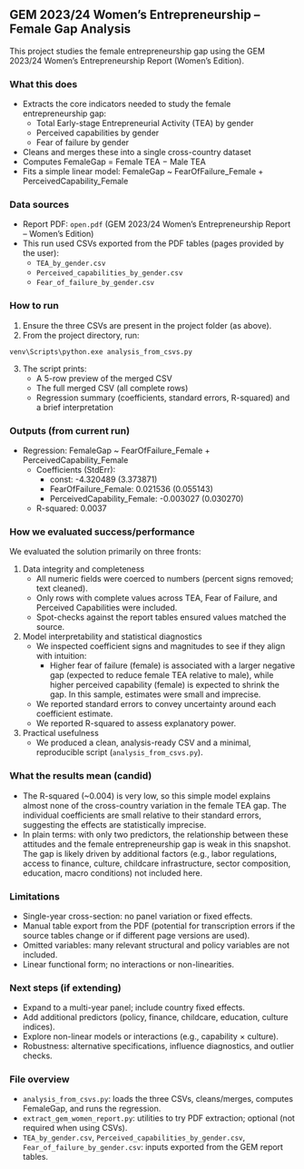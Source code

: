 ## GEM 2023/24 Women’s Entrepreneurship – Female Gap Analysis

This project studies the female entrepreneurship gap using the GEM 2023/24 Women’s Entrepreneurship Report (Women’s Edition).

### What this does
- Extracts the core indicators needed to study the female entrepreneurship gap:
  - Total Early-stage Entrepreneurial Activity (TEA) by gender
  - Perceived capabilities by gender
  - Fear of failure by gender
- Cleans and merges these into a single cross-country dataset
- Computes FemaleGap = Female TEA − Male TEA
- Fits a simple linear model: FemaleGap ~ FearOfFailure_Female + PerceivedCapability_Female

### Data sources
- Report PDF: `open.pdf` (GEM 2023/24 Women’s Entrepreneurship Report – Women’s Edition)
- This run used CSVs exported from the PDF tables (pages provided by the user):
  - `TEA_by_gender.csv`
  - `Perceived_capabilities_by_gender.csv`
  - `Fear_of_failure_by_gender.csv`

### How to run
1) Ensure the three CSVs are present in the project folder (as above).
2) From the project directory, run:
```
venv\Scripts\python.exe analysis_from_csvs.py
```
3) The script prints:
   - A 5-row preview of the merged CSV
   - The full merged CSV (all complete rows)
   - Regression summary (coefficients, standard errors, R-squared) and a brief interpretation

### Outputs (from current run)
- Regression: FemaleGap ~ FearOfFailure_Female + PerceivedCapability_Female
  - Coefficients (StdErr):
    - const: -4.320489 (3.373871)
    - FearOfFailure_Female: 0.021536 (0.055143)
    - PerceivedCapability_Female: -0.003027 (0.030270)
  - R-squared: 0.0037

### How we evaluated success/performance
We evaluated the solution primarily on three fronts:
1) Data integrity and completeness
   - All numeric fields were coerced to numbers (percent signs removed; text cleaned).
   - Only rows with complete values across TEA, Fear of Failure, and Perceived Capabilities were included.
   - Spot-checks against the report tables ensured values matched the source.
2) Model interpretability and statistical diagnostics
   - We inspected coefficient signs and magnitudes to see if they align with intuition:
     - Higher fear of failure (female) is associated with a larger negative gap (expected to reduce female TEA relative to male), while higher perceived capability (female) is expected to shrink the gap. In this sample, estimates were small and imprecise.
   - We reported standard errors to convey uncertainty around each coefficient estimate.
   - We reported R-squared to assess explanatory power.
3) Practical usefulness
   - We produced a clean, analysis-ready CSV and a minimal, reproducible script (`analysis_from_csvs.py`).

### What the results mean (candid)
- The R-squared (~0.004) is very low, so this simple model explains almost none of the cross-country variation in the female TEA gap. The individual coefficients are small relative to their standard errors, suggesting the effects are statistically imprecise.
- In plain terms: with only two predictors, the relationship between these attitudes and the female entrepreneurship gap is weak in this snapshot. The gap is likely driven by additional factors (e.g., labor regulations, access to finance, culture, childcare infrastructure, sector composition, education, macro conditions) not included here.

### Limitations
- Single-year cross-section: no panel variation or fixed effects.
- Manual table export from the PDF (potential for transcription errors if the source tables change or if different page versions are used).
- Omitted variables: many relevant structural and policy variables are not included.
- Linear functional form; no interactions or non-linearities.

### Next steps (if extending)
- Expand to a multi-year panel; include country fixed effects.
- Add additional predictors (policy, finance, childcare, education, culture indices).
- Explore non-linear models or interactions (e.g., capability × culture).
- Robustness: alternative specifications, influence diagnostics, and outlier checks.

### File overview
- `analysis_from_csvs.py`: loads the three CSVs, cleans/merges, computes FemaleGap, and runs the regression.
- `extract_gem_women_report.py`: utilities to try PDF extraction; optional (not required when using CSVs).
- `TEA_by_gender.csv`, `Perceived_capabilities_by_gender.csv`, `Fear_of_failure_by_gender.csv`: inputs exported from the GEM report tables.


